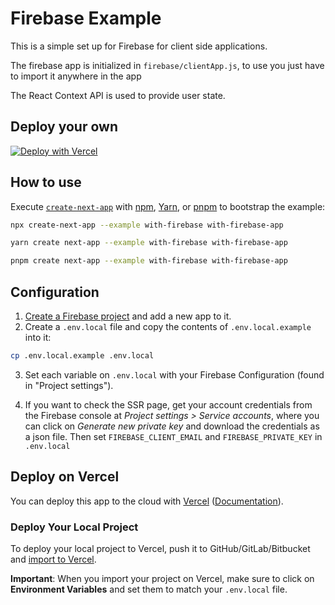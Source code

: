 # Firebase Example

This is a simple set up for Firebase for client side applications.

The firebase app is initialized in `firebase/clientApp.js`, to use you just have to import it anywhere in the app

The React Context API is used to provide user state.

## Deploy your own

[![Deploy with Vercel](https://vercel.com/button)](https://vercel.com/new/clone?repository-url=https://github.com/vercel/next.js/tree/canary/examples/with-firebase&project-name=with-firebase&repository-name=with-firebase)

## How to use

Execute [`create-next-app`](https://github.com/vercel/next.js/tree/canary/packages/create-next-app) with [npm](https://docs.npmjs.com/cli/init), [Yarn](https://yarnpkg.com/lang/en/docs/cli/create/), or [pnpm](https://pnpm.io) to bootstrap the example:

```bash
npx create-next-app --example with-firebase with-firebase-app
```

```bash
yarn create next-app --example with-firebase with-firebase-app
```

```bash
pnpm create next-app --example with-firebase with-firebase-app
```

## Configuration

1. [Create a Firebase project](https://console.firebase.google.com/u/0/) and add a new app to it.
2. Create a `.env.local` file and copy the contents of `.env.local.example` into it:

```bash
cp .env.local.example .env.local
```

3. Set each variable on `.env.local` with your Firebase Configuration (found in "Project settings").

4. If you want to check the SSR page, get your account credentials from the Firebase console at _Project settings > Service accounts_, where you can click on _Generate new private key_ and download the credentials as a json file. Then set `FIREBASE_CLIENT_EMAIL` and `FIREBASE_PRIVATE_KEY` in `.env.local`

## Deploy on Vercel

You can deploy this app to the cloud with [Vercel](https://vercel.com?utm_source=github&utm_medium=readme&utm_campaign=next-example) ([Documentation](https://nextjs.org/docs/deployment)).

### Deploy Your Local Project

To deploy your local project to Vercel, push it to GitHub/GitLab/Bitbucket and [import to Vercel](https://vercel.com/new?utm_source=github&utm_medium=readme&utm_campaign=next-example).

**Important**: When you import your project on Vercel, make sure to click on **Environment Variables** and set them to match your `.env.local` file.
